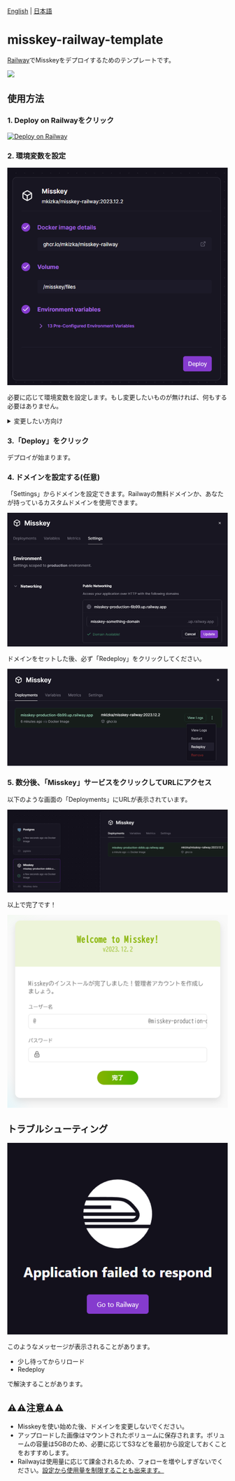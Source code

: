 [English](./README.md) | [日本語](./README_ja.md)

# misskey-railway-template
[Railway](https://railway.app)でMisskeyをデプロイするためのテンプレートです。

![](./images/deploy.gif)

## 使用方法

### 1. Deploy on Railwayをクリック

[![Deploy on Railway](https://railway.app/button.svg)](https://railway.app/template/8bBGvg?referralCode=mveF9L)

### 2. 環境変数を設定
![](images/setup1.png)

必要に応じて環境変数を設定します。もし変更したいものが無ければ、何もする必要はありません。

<details>
<summary>変更したい方向け</summary>

Misskeyはymlファイルを使って設定を行いますが、このテンプレートでは環境変数が使用できるカスタムされたDockerイメージを使います。

このDockerイメージでは、コンテナ起動時に先頭に`MISSKEY`とついた環境変数の内容に応じてymlファイルが生成されます。

例：

```
MISSKEY__DB__USER=db-user
MISSKEY__DB__PASS=db-pass
```
↓
```yml
db:
  user: db-user
  pass: db-pass
```

変換の詳細な規則については[read-envのREADME](https://github.com/yatki/read-env)を、Misskeyの各設定について詳しくは[Misskeyの.config/example.yml](https://github.com/misskey-dev/misskey/blob/9eae82de1d4f9157602451e26e734c8f4ae94bea/.config/example.yml)を参照してください。
</details>

### 3.「Deploy」をクリック
デプロイが始まります。

### 4. ドメインを設定する(任意)
「Settings」からドメインを設定できます。Railwayの無料ドメインか、あなたが持っているカスタムドメインを使用できます。

![](images/setup4.png)

ドメインをセットした後、必ず「Redeploy」をクリックしてください。

![](images/setup4-2.png)

### 5. 数分後、「Misskey」サービスをクリックしてURLにアクセス
以下のような画面の「Deployments」にURLが表示されています。

![](images/setup2.png)

以上で完了です！

![](images/setup3.png)

## トラブルシューティング
![](images/trouble.png)

このようなメッセージが表示されることがあります。

- 少し待ってからリロード
- Redeploy

で解決することがあります。

## ⚠️⚠️注意⚠️⚠️
- Misskeyを使い始めた後、ドメインを変更しないでください。
- アップロードした画像はマウントされたボリュームに保存されます。ボリュームの容量は5GBのため、必要に応じてS3などを最初から設定しておくことをおすすめします。
- Railwayは使用量に応じて課金されるため、フォローを増やしすぎないでください。[設定から使用量を制限することも出来ます。](https://docs.railway.app/reference/usage-limits)
